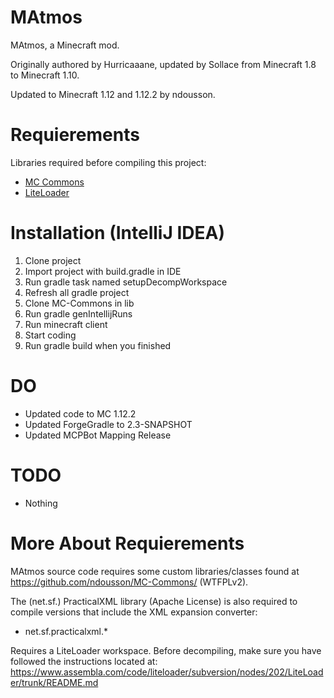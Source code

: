 # MAtmos

MAtmos, a Minecraft mod.

Originally authored by Hurricaaane, updated by Sollace from Minecraft 1.8 to Minecraft 1.10.

Updated to Minecraft 1.12 and 1.12.2 by ndousson.

# Requierements

Libraries required before compiling this project:

- [MC Commons](https://github.com/ndousson/MC-Commons)
- [LiteLoader](http://www.liteloader.com/)

# Installation (IntelliJ IDEA)

1. Clone project
2. Import project with build.gradle in IDE
3. Run gradle task named setupDecompWorkspace
4. Refresh all gradle project
5. Clone MC-Commons in lib
6. Run gradle genIntellijRuns
7. Run minecraft client
8. Start coding
9. Run gradle build when you finished

# DO

- Updated code to MC 1.12.2
- Updated ForgeGradle to 2.3-SNAPSHOT
- Updated MCPBot Mapping Release

# TODO

- Nothing

# More About Requierements

MAtmos source code requires some custom libraries/classes found at https://github.com/ndousson/MC-Commons/ (WTFPLv2).

The (net.sf.) PracticalXML library (Apache License) is also required to compile versions that include the XML expansion converter:
- net.sf.practicalxml.*

Requires a LiteLoader workspace. Before decompiling, make sure you have followed the instructions located at:
https://www.assembla.com/code/liteloader/subversion/nodes/202/LiteLoader/trunk/README.md